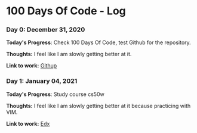 # 100 Days Of Code - Log

### Day 0: December 31, 2020

**Today's Progress**: Check 100 Days Of Code, test Github for the repository.

**Thoughts:** I feel like I am slowly getting better at it.

**Link to work:** [Githup](https://github.com/quanvt/100-days-of-code)

### Day 1: January 04, 2021

**Today's Progress**: Study course cs50w 

**Thoughts:** I feel like I am slowly getting better at it because practicing with VIM.

**Link to work:** [Edx](https://learning.edx.org/course/course-v1:HarvardX+CS50W+Web/block-v1:HarvardX+CS50W+Web+type@sequential+block@2adc64be866f4d8e99eaf5910ba40f7)


